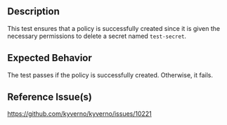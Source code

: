 ## Description

This test ensures that a policy is successfully created since it is given the necessary permissions to delete a secret named `test-secret`.

## Expected Behavior

The test passes if the policy is successfully created. Otherwise, it fails.

## Reference Issue(s)

https://github.com/kyverno/kyverno/issues/10221
